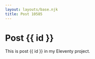 ```yaml
---
layout: layouts/base.njk
title: Post 10585
---
```


# Post {{ id }}

This is post {{ id }} in my Eleventy project.
